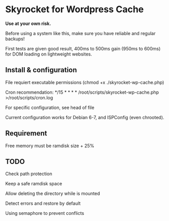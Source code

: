 Skyrocket for Wordpress Cache
================

**Use at your own risk.**

Before using a system like this, make sure you have reliable and regular backups!


First tests are given good result, 400ms to 500ms gain (950ms to 600ms) for DOM loading on lightweight websites.


Install & configuration
------
File requiert executable permissions (chmod +x ./skyrocket-wp-cache.php)

Cron recommendation: */15 * * * * /root/scripts/skyrocket-wp-cache.php >/root/scripts/cron.log

For specific configuration, see head of file

Current configuration works for Debian 6-7, and ISPConfig (even chrooted).


Requirement
------
Free memory must be ramdisk size + 25%


TODO
------
Check path protection

Keep a safe ramdisk space

Allow deleting the directory while is mounted

Detect errors and restore by default

Using semaphore to prevent conflicts